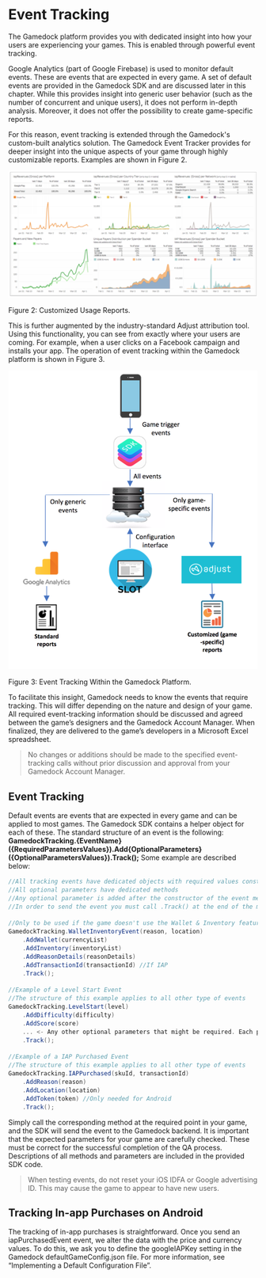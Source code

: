 # Event Tracking

The Gamedock platform provides you with dedicated insight into how your users are experiencing your games. This is enabled through powerful event tracking.

Google Analytics (part of Google Firebase) is used to monitor default events. These are events that are expected in every game. A set of default events are provided in the Gamedock SDK and are discussed later in this chapter. While this provides insight into generic user behavior (such as the number of concurrent and unique users), it does not perform in-depth analysis. Moreover, it does not offer the possibility to create game-specific reports.

For this reason, event tracking is extended through the Gamedock's custom-built analytics solution. The Gamedock Event Tracker provides for deeper insight into the unique aspects of your game through highly customizable reports. Examples are shown in Figure 2.

![github pages](_images/sdk_events-1024x520.png)

Figure 2: Customized Usage Reports.

This is further augmented by the industry-standard Adjust attribution tool. Using this functionality, you can see from exactly where your users are coming. For example, when a user clicks on a Facebook campaign and installs your app. The operation of event tracking within the Gamedock platform is shown in Figure 3.

![github pages](_images/sdk_event_flow-854x1024.png)

Figure 3: Event Tracking Within the Gamedock Platform.

To facilitate this insight, Gamedock needs to know the events that require tracking. This will differ depending on the nature and design of your game. All required event-tracking information should be discussed and agreed between the game’s designers and the Gamedock Account Manager. When finalized, they are delivered to the game’s developers in a Microsoft Excel spreadsheet.

> No changes or additions should be made to the specified event-tracking calls without prior discussion and approval from your Gamedock Account Manager.

## Event Tracking

Default events are events that are expected in every game and can be applied to most games. The Gamedock SDK contains a helper object for each of these. The standard structure of an event is the following: **GamedockTracking.{EventName}({RequiredParametersValues}).Add{OptionalParameters}({OptionalParametersValues}).Track();** Some example are described below:

~~~C#
//All tracking events have dedicated objects with required values constructors
//All optional parameters have dedicated methods
//Any optional parameter is added after the constructor of the event method using the .AddX method
//In order to send the event you must call .Track() at the end of the method invocation

//Only to be used if the game doesn't use the Wallet & Inventory features
GamedockTracking.WalletInventoryEvent(reason, location)
    .AddWallet(currencyList)
    .AddInventory(inventoryList)
    .AddReasonDetails(reasonDetails)
    .AddTransactionId(transactionId) //If IAP
    .Track();

//Example of a Level Start Event
//The structure of this example applies to all other type of events
GamedockTracking.LevelStart(level)
    .AddDifficulty(difficulty)
    .AddScore(score)
    ... <- Any other optional parameters that might be required. Each parameter has a dedicated method
    .Track();
    
//Example of a IAP Purchased Event
//The structure of this example applies to all other type of events
GamedockTracking.IAPPurchased(skuId, transactionId)
    .AddReason(reason)
    .AddLocation(location)
    .AddToken(token) //Only needed for Android
    .Track();
~~~

Simply call the corresponding method at the required point in your game, and the SDK will send the event to the Gamedock backend. It is important that the expected parameters for your game are carefully checked. These must be correct for the successful completion of the QA process. Descriptions of all methods and parameters are included in the provided SDK code.

> When testing events, do not reset your iOS IDFA or Google advertising ID. This may cause the game to appear to have new users.

## Tracking In-app Purchases on Android

The tracking of in-app purchases is straightforward. Once you send an iapPurchasedEvent event, we alter the data with the price and currency values. To do this, we ask you to define the googleIAPKey setting in the Gamedock defaultGameConfig.json file. For more information, see “Implementing a Default Configuration File”.